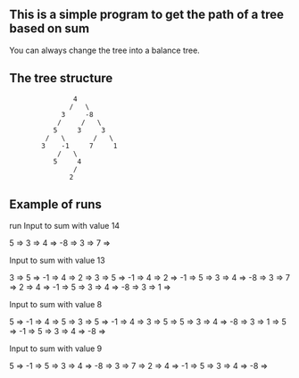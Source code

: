 ## This is a simple program to get the path of a tree based on sum ##

You can always change the tree into a balance tree.

## The tree structure ##



                    4
                   /   \
                 3     -8
                /     /   \
               5     3     3
             /   \       /   \
            3    -1     7     1
                /   \
               5     4
                    /
                   2






## Example of runs ##
run
Input to sum with value 14

5 => 3 => 4 => -8 => 3 => 7 =>

 Input to sum with value 13

3 => 5 => -1 => 4 => 2 =>
3 => 5 => -1 => 4 => 2 =>
-1 => 5 => 3 => 4 => -8 => 3 => 7 =>
2 => 4 => -1 => 5 => 3 => 4 => -8 => 3 => 1 =>

Input to sum with value 8

5 => -1 => 4 =>
5 => 3 =>
5 => -1 => 4 =>
3 => 5 =>
5 => 3 => 4 => -8 => 3 => 1 =>
5 => -1 => 5 => 3 => 4 => -8 =>

Input to sum with value 9

5 => -1 => 5 =>
3 => 4 => -8 => 3 => 7 =>
2 => 4 => -1 => 5 => 3 => 4 => -8 =>


